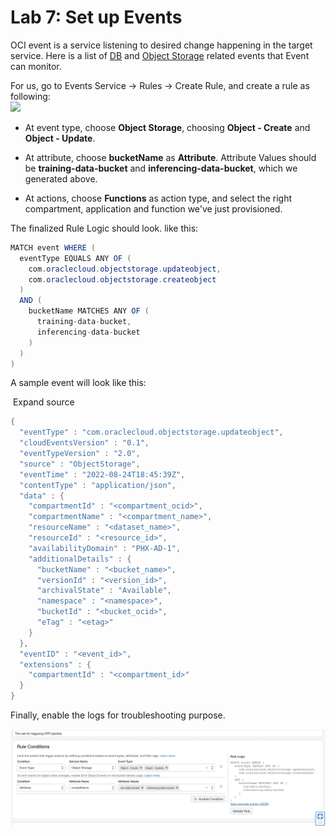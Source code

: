 Lab 7: Set up Events
===

OCI event is a service listening to desired change happening in the target service. Here is a list of [DB](https://docs.oracle.com/en-us/iaas/Content/Events/Reference/eventsproducers.htm#dbaasevents__AutoDB) and [Object Storage](https://docs.oracle.com/en-us/iaas/Content/Events/Reference/eventsproducers.htm#ObjectStor__bucket) related events that Event can monitor.

For us, go to Events Service → Rules → Create Rule, and create a rule as following:  
![](../attchments/Set-Ev2.png)

*   At event type, choose **Object Storage**, choosing **Object - Create** and **Object - Update**.
*   At attribute, choose **bucketName** as **Attribute**. Attribute Values should be **training-data-bucket** and **inferencing-data-bucket**, which we generated above.
    
*   At actions, choose **Functions** as action type, and select the right compartment, application and function we've just provisioned.

The finalized Rule Logic should look. like this:

```java
MATCH event WHERE (
  eventType EQUALS ANY OF (
    com.oraclecloud.objectstorage.updateobject,
    com.oraclecloud.objectstorage.createobject
  )
  AND (
    bucketName MATCHES ANY OF (
      training-data-bucket,
      inferencing-data-bucket
    )
  )
)
```

  

A sample event will look like this:

 Expand source

```java
{
  "eventType" : "com.oraclecloud.objectstorage.updateobject",
  "cloudEventsVersion" : "0.1",
  "eventTypeVersion" : "2.0",
  "source" : "ObjectStorage",
  "eventTime" : "2022-08-24T18:45:39Z",
  "contentType" : "application/json",
  "data" : {
    "compartmentId" : "<compartment_ocid>",
    "compartmentName" : "<compartment_name>",
    "resourceName" : "<dataset_name>",
    "resourceId" : "<resource_id>",
    "availabilityDomain" : "PHX-AD-1",
    "additionalDetails" : {
      "bucketName" : "<bucket_name>",
      "versionId" : "<version_id>",
      "archivalState" : "Available",
      "namespace" : "<namespace>",
      "bucketId" : "<bucket_ocid>",
      "eTag" : "<etag>"
    }
  },
  "eventID" : "<event_id>",
  "extensions" : {
    "compartmentId" : "<compartment_id>"
  }
}
```

Finally, enable the logs for troubleshooting purpose.

![](../attachments/Set-Ev1.png)
